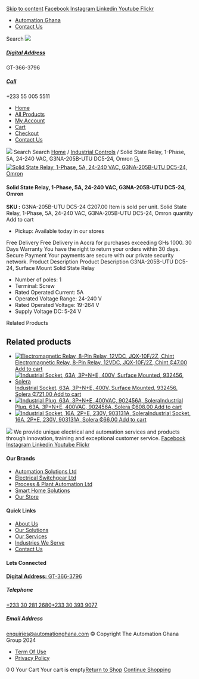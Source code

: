 [Skip to content](https://store.automationghana.com/product/solid-state-relay-g3na-205b-utu-dc5-24-omron/#content)
[ Facebook ](https://www.facebook.com/automationgh/) [ Instagram ](https://www.instagram.com/automationgh/) [ Linkedin ](https://www.linkedin.com/company/the-automation-ghana-limited/) [ Youtube ](https://www.youtube.com/channel/UCurrRDUSm5oIW39VXjn1u0w) [ Flickr ](https://www.flickr.com/photos/181794037@N07/)
  * [ Automation Ghana ](https://automationghana.com)
  * [ Contact Us ](https://store.automationghana.com/contact/)


Search
[ ![](https://store.automationghana.com/wp-content/uploads/2024/04/Website-TAGG-Logo-BLUE.png) ](https://store.automationghana.com/)
[ ](https://maps.app.goo.gl/m4xeaagWCNbLk4jM6)
#####  [ Digital Address ](https://maps.app.goo.gl/m4xeaagWCNbLk4jM6)
GT-366-3796 
[ ](tel:+233550055511)
#####  [ Call ](tel:+233550055511)
+233 55 005 5511 
  * [Home](https://store.automationghana.com/)
  * [All Products](https://store.automationghana.com/shop/)
  * [My Account](https://store.automationghana.com/my-account/)
  * [Cart](https://store.automationghana.com/cart/)
  * [Checkout](https://store.automationghana.com/checkout/)
  * [Contact Us](https://store.automationghana.com/contact/)


[![](https://store.automationghana.com/wp-content/uploads/2024/04/AutomationGhana_logo_white.png)](https://store.automationghana.com)
Search
Search
[Home](https://store.automationghana.com) / [Industrial Controls](https://store.automationghana.com/product-category/industrial-controls/) / Solid State Relay, 1-Phase, 5A, 24-240 VAC, G3NA-205B-UTU DC5-24, Omron
[🔍](https://store.automationghana.com/product/solid-state-relay-g3na-205b-utu-dc5-24-omron/)
[![Solid State Relay, 1-Phase, 5A, 24-240 VAC, G3NA-205B-UTU DC5-24, Omron](https://store.automationghana.com/wp-content/uploads/2020/04/solid-state-relay-600x559.jpg)](https://store.automationghana.com/wp-content/uploads/2020/04/solid-state-relay.jpg)
####  Solid State Relay, 1-Phase, 5A, 24-240 VAC, G3NA-205B-UTU DC5-24, Omron 
**SKU :** G3NA-205B-UTU DC5-24 
₵207.00
Item is sold per unit.
Solid State Relay, 1-Phase, 5A, 24-240 VAC, G3NA-205B-UTU DC5-24, Omron quantity
Add to cart
  * Pickup: Available today in our stores


Free Delivery 
Free Delivery in Accra for purchases exceeding GHs 1000. 
30 Days Warranty 
You have the right to return your orders within 30 days. 
Secure Payment 
Your payments are secure with our private security network. 
Product Description
Product Description
G3NA-205B-UTU DC5-24, Surface Mount Solid State Relay 
  * Number of poles: 1
  * Terminal: Screw
  * Rated Operated Current: 5A
  * Operated Voltage Range: 24-240 V
  * Rated Operated Voltage: 19-264 V
  * Supply Voltage DC: 5-24 V


Related Products 
## Related products
  * [![Electromagnetic Relay, 8-Pin Relay, 12VDC, JQX-10F/2Z, Chint](https://store.automationghana.com/wp-content/uploads/2020/04/11-Pin-Relay-JQX-10F_3Z-220VAC-Chint-2-300x300.jpg)Electromagnetic Relay, 8-Pin Relay, 12VDC, JQX-10F/2Z, Chint ₵47.00 ](https://store.automationghana.com/product/8-pin-relay-jqx-10f-2z-12vdc-chint/)
[Add to cart](https://store.automationghana.com/product/solid-state-relay-g3na-205b-utu-dc5-24-omron/?add-to-cart=1602)
  * [![Industrial Socket, 63A, 3P+N+E, 400V, Surface Mounted, 932456, Solera](https://store.automationghana.com/wp-content/uploads/2020/04/932456.png)Industrial Socket, 63A, 3P+N+E, 400V, Surface Mounted, 932456, Solera ₵721.00 ](https://store.automationghana.com/product/surface-mounted-socket-932456-solera/)
[Add to cart](https://store.automationghana.com/product/solid-state-relay-g3na-205b-utu-dc5-24-omron/?add-to-cart=1537)
  * [![Industrial Plug, 63A, 3P+N+E, 400VAC, 902456A, Solera](https://store.automationghana.com/wp-content/uploads/2020/02/SOLERA-8-300x300.jpg)Industrial Plug, 63A, 3P+N+E, 400VAC, 902456A, Solera ₵608.00 ](https://store.automationghana.com/product/plug-902456a-solera/)
[Add to cart](https://store.automationghana.com/product/solid-state-relay-g3na-205b-utu-dc5-24-omron/?add-to-cart=1524)
  * [![Industrial Socket, 16A, 2P+E, 230V, 903131A, Solera](https://store.automationghana.com/wp-content/uploads/2020/04/903131A.png)Industrial Socket, 16A, 2P+E, 230V, 903131A, Solera ₵66.00 ](https://store.automationghana.com/product/industrial-socket-903131a-solera/)
[Add to cart](https://store.automationghana.com/product/solid-state-relay-g3na-205b-utu-dc5-24-omron/?add-to-cart=1513)


![](https://store.automationghana.com/wp-content/uploads/2024/04/AutomationGhana_logo_white.png)
We provide unique electrical and automation services and products through innovation, training and exceptional customer service.
[ Facebook ](https://www.facebook.com/automationgh/) [ Instagram ](https://www.instagram.com/automationgh/) [ Linkedin ](https://www.linkedin.com/company/the-automation-ghana-limited/) [ Youtube ](https://www.youtube.com/channel/UCurrRDUSm5oIW39VXjn1u0w) [ Flickr ](https://www.flickr.com/photos/181794037@N07/)
#### Our Brands
  * [ Automation Solutions Ltd ](https://store.automationghana.com/product/solid-state-relay-g3na-205b-utu-dc5-24-omron/)
  * [ Electrical Switchgear Ltd ](https://store.automationghana.com/product/solid-state-relay-g3na-205b-utu-dc5-24-omron/)
  * [ Process & Plant Automation Ltd ](https://store.automationghana.com/product/solid-state-relay-g3na-205b-utu-dc5-24-omron/)
  * [ Smart Home Solutions ](https://store.automationghana.com/product/solid-state-relay-g3na-205b-utu-dc5-24-omron/)
  * [ Our Store ](https://store.automationghana.com/product/solid-state-relay-g3na-205b-utu-dc5-24-omron/)


#### Quick Links
  * [ About Us ](https://store.automationghana.com/product/solid-state-relay-g3na-205b-utu-dc5-24-omron/)
  * [ Our Solutions ](https://store.automationghana.com/product/solid-state-relay-g3na-205b-utu-dc5-24-omron/)
  * [ Our Services ](https://store.automationghana.com/product/solid-state-relay-g3na-205b-utu-dc5-24-omron/)
  * [ Industries We Serve ](https://store.automationghana.com/product/solid-state-relay-g3na-205b-utu-dc5-24-omron/)
  * [ Contact Us ](https://store.automationghana.com/product/solid-state-relay-g3na-205b-utu-dc5-24-omron/)


#### Lets Connected
[**Digital Address:** GT-366-3796](https://maps.app.goo.gl/m4xeaagWCNbLk4jM6)
#####  Telephone 
[ +233 30 281 2680](tel:+233302812680)[+233 30 393 9077](https://store.automationghana.com/product/solid-state-relay-g3na-205b-utu-dc5-24-omron/+233303939077)
#####  Email Address 
enquiries@automationghana.com 
© Copyright The Automation Ghana Group 2024
  * [ Term Of Use ](https://store.automationghana.com/product/solid-state-relay-g3na-205b-utu-dc5-24-omron/)
  * [ Privacy Policy ](https://store.automationghana.com/product/solid-state-relay-g3na-205b-utu-dc5-24-omron/)


0
0
Your Cart
Your cart is empty[Return to Shop](https://store.automationghana.com/shop/)
[Continue Shopping](https://store.automationghana.com/product/solid-state-relay-g3na-205b-utu-dc5-24-omron/)
